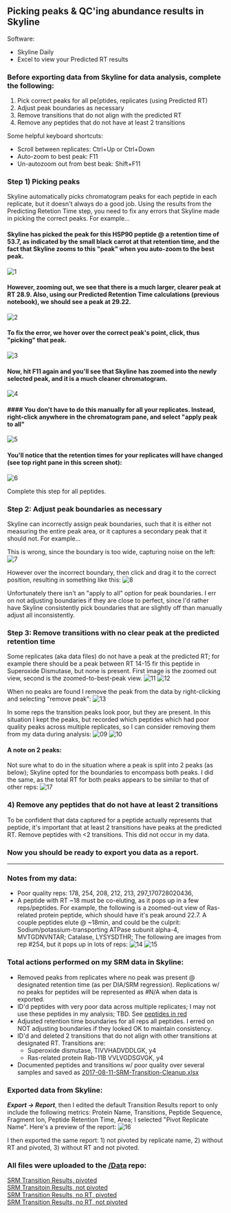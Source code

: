 ## Picking peaks & QC'ing abundance results in Skyline

Software: 
  * Skyline Daily
  * Excel to view your Predicted RT results

### Before exporting data from Skyline for data analysis, complete the following:  
  1) Pick correct peaks for all pe[ptides, replicates (using Predicted RT)
  2) Adjust peak boundaries as necessary
  3) Remove transitions that do not align with the predicted RT
  4) Remove any peptides that do not have at least 2 transitions

Some helpful keyboard shortcuts:
  * Scroll between replicates: Ctrl+Up or Ctrl+Down 
  * Auto-zoom to best peak: F11
  * Un-autozoom out from best beak: Shift+F11

### Step 1) Picking peaks

Skyline automatically picks chromatogram peaks for each peptide in each replicate, but it doesn't always do a good job. Using the results from the Predicting Retetion Time step, you need to fix any errors that Skyline made in picking the correct peaks.  For example...

#### Skyline has picked the peak for this HSP90 peptide @ a retention time of 53.7, as indicated by the small black carrot at that retention time, and the fact that Skyline zooms to this "peak" when you auto-zoom to the best peak. 
![1](https://github.com/RobertsLab/Paper-DNR-Geoduck-Proteomics/blob/master/images/Picking-Peaks-01.PNG?raw=true)

#### However, zooming out, we see that there is a much larger, clearer peak at RT 28.9.  Also, using our Predicted Retention Time calculations (previous notebook), we should see a peak at 29.22.  
![2](https://github.com/RobertsLab/Paper-DNR-Geoduck-Proteomics/blob/master/images/Picking-Peaks-02.PNG?raw=true)

#### To fix the error, we hover over the correct peak's point, click, thus "picking" that peak.  
![3](https://github.com/RobertsLab/Paper-DNR-Geoduck-Proteomics/blob/master/images/Picking-Peaks-03.PNG?raw=true)

#### Now, hit F11 again and you'll see that Skyline has zoomed into the newly selected peak, and it is a much cleaner chromatogram. 
![4](https://github.com/RobertsLab/Paper-DNR-Geoduck-Proteomics/blob/master/images/Picking-Peaks-04.PNG?raw=true)

#### #### You don't have to do this manually for all your replicates. Instead, right-click anywhere in the chromatogram pane, and select "apply peak to all"
![5](https://github.com/RobertsLab/Paper-DNR-Geoduck-Proteomics/blob/master/images/Picking-Peaks-05.PNG?raw=true)

#### You'll notice that the retention times for your replicates will have changed (see top right pane in this screen shot):
![6](https://github.com/RobertsLab/Paper-DNR-Geoduck-Proteomics/blob/master/images/Picking-Peaks-06.PNG?raw=true)

Complete this step for all peptides.

### Step 2: Adjust peak boundaries as necessary

Skyline can incorrectly assign peak boundaries, such that it is either not measuring the entire peak area, or it captures a secondary peak that it should not.  For example...

This is wrong, since the boundary is too wide, capturing noise on the left: 
![7](https://github.com/RobertsLab/Paper-DNR-Geoduck-Proteomics/blob/master/images/Picking-Peaks-07.PNG?raw=true)

However over the incorrect boundary, then click and drag it to the correct position, resulting in something like this: 
![8](https://github.com/RobertsLab/Paper-DNR-Geoduck-Proteomics/blob/master/images/Picking-Peaks-08.PNG?raw=true)

Unfortunately there isn't an "apply to all" option for peak boundaries.  I err on not adjusting boundaries if they are close to perfect, since I'd rather have Skyline consistently pick boundaries that are slightly off than manually adjust all inconsistently. 

### Step 3: Remove transitions with no clear peak at the predicted retention time

Some replicates (aka data files) do not have a peak at the predicted RT; for example there should be a peak between RT 14-15 fir this peptide in Superoxide Dismutase, but none is present. First image is the zoomed out view, second is the zoomed-to-best-peak view. 
![11](https://github.com/RobertsLab/Paper-DNR-Geoduck-Proteomics/blob/master/images/Picking-Peaks-11.PNG?raw=true)
![12](https://github.com/RobertsLab/Paper-DNR-Geoduck-Proteomics/blob/master/images/Picking-Peaks-12.PNG?raw=true)

When no peaks are found I remove the peak from the data by right-clicking and selecting "remove peak":
![13](https://github.com/RobertsLab/Paper-DNR-Geoduck-Proteomics/blob/master/images/Picking-Peaks-13.PNG?raw=true)

In some reps the transition peaks look poor, but they are present. In this situation I kept the peaks, but recorded which peptides which had poor quality peaks across multiple replicates, so I can consider removing them from my data during analysis: 
![09](https://github.com/RobertsLab/Paper-DNR-Geoduck-Proteomics/blob/master/images/Picking-Peaks-09.PNG?raw=true)
![10](https://github.com/RobertsLab/Paper-DNR-Geoduck-Proteomics/blob/master/images/Picking-Peaks-10.PNG?raw=true)

#### A note on 2 peaks: 
Not sure what to do in the situation where a peak is split into 2 peaks (as below); Skyline opted for the boundaries to encompass both peaks. I did the same, as the total RT for both peaks appears to be similar to that of other reps:
![17](https://github.com/RobertsLab/Paper-DNR-Geoduck-Proteomics/blob/master/images/Picking-Peaks-17.PNG?raw=true)

### 4) Remove any peptides that do not have at least 2 transitions
To be confident that data captured for a peptide actually represents that peptide, it's important that at least 2 transitions have peaks at the predicted RT.  Remove peptides with <2 transitions.  This did not occur in my data. 

### Now you should be ready to export you data as a report. 

-----------------------------------------

### Notes from my data:
  * Poor quality reps: 178, 254, 208, 212, 213, 297_170728020436, 
  * A peptide with RT ~18 must be co-eluting, as it pops up in a few reps/peptides. For example, the following is a zoomed-out view of Ras-related protein peptide, which should have it's peak around 22.7. A couple peptides elute @ ~18min, and could be the culprit: Sodium/potassium-transporting ATPase subunit alpha-4, MVTGDNVNTAR; Catalase, LYSYSDTHR; The following are images from rep #254, but it pops up in lots of reps: 
![14](https://github.com/RobertsLab/Paper-DNR-Geoduck-Proteomics/blob/master/images/Picking-Peaks-14.PNG?raw=true)
![15](https://github.com/RobertsLab/Paper-DNR-Geoduck-Proteomics/blob/master/images/Picking-Peaks-15.PNG?raw=true)

### Total actions performed on my SRM data in Skyline:
  * Removed peaks from replicates where no peak was present @ designated retention time (as per DIA/SRM regression). Replications w/ no peaks for peptides will be represented as #N/A when data is exported. 
  * ID'd peptides with very poor data across multiple replicates; I may not use these peptides in my analysis; TBD. See [peptides in red](https://github.com/RobertsLab/Paper-DNR-Geoduck-Proteomics/blob/master/images/Picking-Peaks-18.PNG?raw=true)
  * Adjusted retention time boundaries for all reps all peptides. I erred on NOT adjusting boundaries if they looked OK to maintain consistency. 
  * ID'd and deleted 2 transitions that do not align with other transitions at designated RT. Transitions are:
    - Superoxide dismutase, TIVVHADVDDLGK, y4 
    - Ras-related protein Rab-11B VVLVGDSGVGK, y4
  * Documented peptides and transitions w/ poor quality over several samples and saved as [2017-08-11-SRM-Transition-Cleanup.xlsx](https://github.com/RobertsLab/Paper-DNR-Geoduck-Proteomics/blob/master/data/SRM/2017-08-11-SRM-Transition-Cleanup.xlsx)
  
### Exported data from Skyline: 
**_Export -> Report_**, then I edited the default Transition Results report to only include the following metrics: Protein Name, Transitions, Peptide Sequence, Fragment Ion, Peptide Retention Time, Area; I selected "Pivot Replicate Name".  Here's a preview of the report:
![16](https://github.com/RobertsLab/Paper-DNR-Geoduck-Proteomics/blob/master/images/Picking-Peaks-16.PNG?raw=true)

I then exported the same report: 1) not pivoted by replicate name, 2) without RT and pivoted, 3) without RT and not pivoted.

### All files were uploaded to the [/Data](https://github.com/RobertsLab/Paper-DNR-Geoduck-Proteomics/tree/master/data/SRM) repo:
[SRM Transition Results, pivoted](https://github.com/RobertsLab/Paper-DNR-Geoduck-Proteomics/blob/master/data/SRM/2017-08-11_Transition%20Results_LHS%20modified.csv)   
[SRM Transitoin Results, not pivoted](https://github.com/RobertsLab/Paper-DNR-Geoduck-Proteomics/blob/master/data/SRM/2017-08-11_Transition%20Results_LHS%20modified%2Crep-name-not-pivoted.csv)  
[SRM Transition Results, no RT, pivoted](https://github.com/RobertsLab/Paper-DNR-Geoduck-Proteomics/blob/master/data/SRM/2017-08-11_Transition%20Results_LHS%20modified-noRT-pivoted.csv)  
[SRM Transition Results, no RT, not pivoted](https://github.com/RobertsLab/Paper-DNR-Geoduck-Proteomics/blob/master/data/SRM/2017-08-11_Transition%20Results_LHS%20modified-noRT.csv) 
